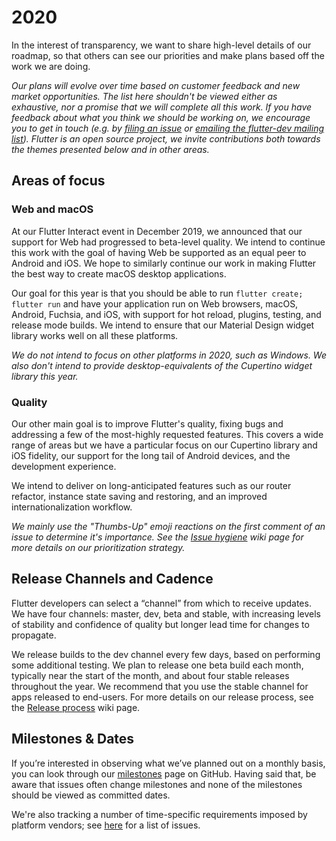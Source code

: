 # 2020

In the interest of transparency, we want to share high-level details of our roadmap, so that others can see our priorities and make plans based off the work we are doing.

_Our plans will evolve over time based on customer feedback and new market opportunities. The list here shouldn't be viewed either as exhaustive, nor a promise that we will complete all this work. If you have feedback about what you think we should be working on, we encourage you to get in touch (e.g. by [filing an issue](https://github.com/flutter/flutter/issues/new/choose) or [emailing the flutter-dev mailing list](https://groups.google.com/forum/#!forum/flutter-dev)). Flutter is an open source project, we invite contributions both towards the themes presented below and in other areas._

## Areas of focus

### Web and macOS

At our Flutter Interact event in December 2019, we announced that our support for Web had progressed to beta-level quality. We intend to continue this work with the goal of having Web be supported as an equal peer to Android and iOS. We hope to similarly continue our work in making Flutter the best way to create macOS desktop applications.

Our goal for this year is that you should be able to run `flutter create; flutter run` and have your application run on Web browsers, macOS, Android, Fuchsia, and iOS, with support for hot reload, plugins, testing, and release mode builds. We intend to ensure that our Material Design widget library works well on all these platforms.

_We do not intend to focus on other platforms in 2020, such as Windows. We also don't intend to provide desktop-equivalents of the Cupertino widget library this year._

### Quality 

Our other main goal is to improve Flutter's quality, fixing bugs and addressing a few of the most-highly requested features. This covers a wide range of areas but we have a particular focus on our Cupertino library and iOS fidelity, our support for the long tail of Android devices, and the development experience.

We intend to deliver on long-anticipated features such as our router refactor, instance state saving and restoring, and an improved internationalization workflow.

_We mainly use the "Thumbs-Up" emoji reactions on the first comment of an issue to determine it's importance. See the [Issue hygiene](https://github.com/flutter/flutter/wiki/Issue-hygiene) wiki page for more details on our prioritization strategy._

## Release Channels and Cadence

Flutter developers can select a “channel” from which to receive updates. We have four channels: master, dev, beta and stable, with increasing levels of stability and confidence of quality but longer lead time for changes to propagate. 

We release builds to the dev channel every few days, based on performing some additional testing. We plan to release one beta build each month, typically near the start of the month, and about four stable releases throughout the year. We recommend that you use the stable channel for apps released to end-users. For more details on our release process, see the [Release process](https://github.com/flutter/flutter/wiki/Release-process) wiki page.

## Milestones & Dates

If you’re interested in observing what we’ve planned out on a monthly basis, you can look through our [milestones](https://github.com/flutter/flutter/milestones?direction=asc&sort=due_date&state=open) page on GitHub. Having said that, be aware that issues often change milestones and none of the milestones should be viewed as committed dates.

We're also tracking a number of time-specific requirements imposed by platform vendors; see [here](https://github.com/flutter/flutter/wiki/Flutter-Critical-Requirement-Dates) for a list of issues.